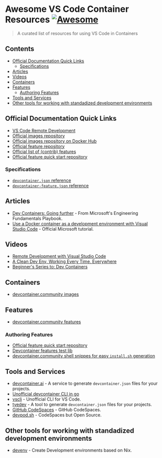 # Awesome VS Code Container Resources [![Awesome](https://awesome.re/badge.svg)](https://awesome.re)

> A curated list of resources for using VS Code in Containers



<!-- START doctoc generated TOC please keep comment here to allow auto update -->
<!-- DON'T EDIT THIS SECTION, INSTEAD RE-RUN doctoc TO UPDATE -->
## Contents

- [Official Documentation Quick Links](#official-documentation-quick-links)
  - [Specifications](#specifications)
- [Articles](#articles)
- [Videos](#videos)
- [Containers](#containers)
- [Features](#features)
  - [Authoring Features](#authoring-features)
- [Tools and Services](#tools-and-services)
- [Other tools for working with standadized development environments](#other-tools-for-working-with-standadized-development-environments)

<!-- END doctoc generated TOC please keep comment here to allow auto update -->

## Official Documentation Quick Links

- [VS Code Remote Development](https://code.visualstudio.com/docs/remote/remote-overview)
- [Official images repository](https://github.com/devcontainers/images)
- [Official images repository on Docker Hub](https://hub.docker.com/r/microsoft/vscode-devcontainers)
- [Official feature repository](https://github.com/devcontainers/features)
- [Official list of (contrib) features](https://containers.dev/features)
- [Official feature quick start repository](https://github.com/devcontainers/ttps://github.com/devcontainers/feature-starter)

### Specifications

- [`devcontainer.json` reference](https://code.visualstudio.com/docs/remote/devcontainerjson-reference)
- [`devcontainer-feature.json` reference](https://containers.dev/implementors/features/#devcontainer-feature-json-properties)

## Articles

- [Dev Containers: Going further](https://microsoft.github.io/code-with-engineering-playbook/developer-experience/devcontainers-going-further/) - From Microsoft's Engineering Fundamentals Playbook.
- [Use a Docker container as a development environment with Visual Studio Code](https://learn.microsoft.com/en-us/training/modules/use-docker-container-dev-env-vs-code/?WT.mc_id=devcloud-11496-cxa) - Official Microsoft tutorial.

## Videos

- [Remote Development with Visual Studio Code](https://www.youtube.com/watch?v=sakjpegUQsk)
- [A Clean Dev Env, Working Every Time, Everywhere](https://www.youtube.com/watch?v=NNrq2641zTA)
- [Beginner's Series to: Dev Containers](https://learn.microsoft.com/en-us/shows/beginners-series-to-dev-containers/)

## Containers

- [devcontainer.community images](https://github.com/devcontainer-community/devcontainer-images)

## Features

- [devcontainer.community features](https://github.com/devcontainer-community/devcontainer-features)

### Authoring Features

- [Official feature quick start repository](https://github.com/devcontainers/feature-starter)
- [Devcontainer features test lib](https://github.com/devcontainers/cli/blob/HEAD/docs/features/test.md#dev-container-features-test-lib)
- [devcontainer.community shell snippes for easy `install.sh` generation](https://github.com/devcontainer-community/shell-snippets)

## Tools and Services

- [devcontainer.ai](https://devcontainer.ai) - A service to generate `devcontainer.json` files for your projects.
- [Unofficial devcontainer CLI in go](https://github.com/stuartleeks/devcontainer-cli)
- [vscli](https://github.com/michidk/vscli) - Unofficial CLI for VS Code.
- [tyedev](https://github.com/CodeMan99/tyedev) - A tool to generate `devcontainer.json` files for your projects.
- [GitHub CodeSpaces](https://github.com/codespaces) - GitHub CodeSpaces.
- [devpod.sh](https://devpod.sh) - CodeSpaces but Open Source.

## Other tools for working with standadized development environments

- [devenv](https://devenv.sh) - Create Development environments based on Nix.


